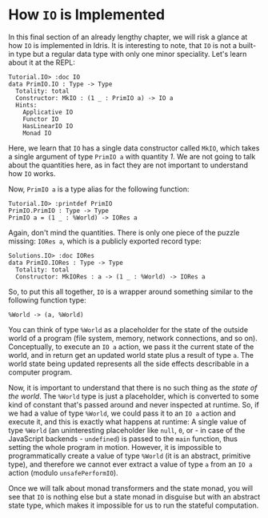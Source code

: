 # How `IO` is Implemented

In this final section of an already lengthy chapter, we will risk a glance at how `IO` is implemented in Idris. It is interesting to note, that `IO` is not a built-in type but a regular data type with only one minor speciality. Let's learn about it at the REPL:

```repl
Tutorial.IO> :doc IO
data PrimIO.IO : Type -> Type
  Totality: total
  Constructor: MkIO : (1 _ : PrimIO a) -> IO a
  Hints:
    Applicative IO
    Functor IO
    HasLinearIO IO
    Monad IO
```

Here, we learn that `IO` has a single data constructor called `MkIO`, which takes a single argument of type `PrimIO a` with quantity *1*. We are not going to talk about the quantities here, as in fact they are not important to understand how `IO` works.

Now, `PrimIO a` is a type alias for the following function:

```repl
Tutorial.IO> :printdef PrimIO
PrimIO.PrimIO : Type -> Type
PrimIO a = (1 _ : %World) -> IORes a
```

Again, don't mind the quantities. There is only one piece of the puzzle missing: `IORes a`, which is a publicly exported record type:

```repl
Solutions.IO> :doc IORes
data PrimIO.IORes : Type -> Type
  Totality: total
  Constructor: MkIORes : a -> (1 _ : %World) -> IORes a
```

So, to put this all together, `IO` is a wrapper around something similar to the following function type:

```repl
%World -> (a, %World)
```

You can think of type `%World` as a placeholder for the state of the outside world of a program (file system, memory, network connections, and so on). Conceptually, to execute an `IO a` action, we pass it the current state of the world, and in return get an updated world state plus a result of type `a`. The world state being updated represents all the side effects describable in a computer program.

Now, it is important to understand that there is no such thing as the *state of the world*. The `%World` type is just a placeholder, which is converted to some kind of constant that's passed around and never inspected at runtime. So, if we had a value of type `%World`, we could pass it to an `IO a` action and execute it, and this is exactly what happens at runtime: A single value of type `%World` (an uninteresting placeholder like `null`, `0`, or - in case of the JavaScript backends - `undefined`) is passed to the `main` function, thus setting the whole program in motion. However, it is impossible to programmatically create a value of type `%World` (it is an abstract, primitive type), and therefore we cannot ever extract a value of type `a` from an `IO a` action (modulo `unsafePerformIO`).

Once we will talk about monad transformers and the state monad, you will see that `IO` is nothing else but a state monad in disguise but with an abstract state type, which makes it impossible for us to run the stateful computation.

<!-- vi: filetype=idris2:syntax=markdown
-->
